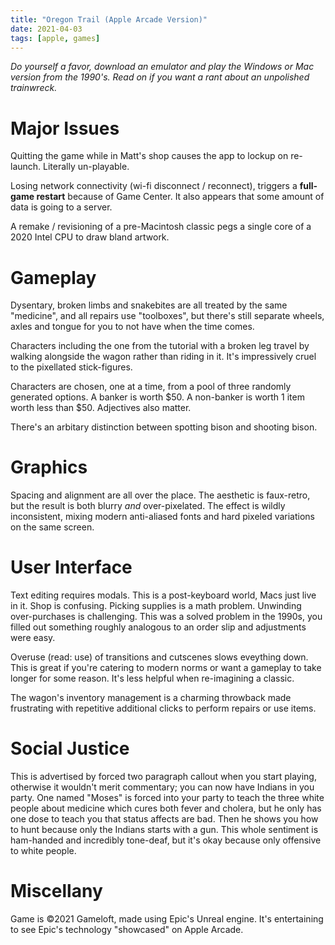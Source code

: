 ```yaml
---
title: "Oregon Trail (Apple Arcade Version)"
date: 2021-04-03
tags: [apple, games]
---
```


*Do yourself a favor, download an emulator and play the Windows or Mac version from the 1990's. Read on if you want a rant about an unpolished trainwreck.*

# Major Issues
Quitting the game while in Matt's shop causes the app to lockup on re-launch. Literally un-playable. 

Losing network connectivity (wi-fi disconnect / reconnect), triggers a **full-game restart** because of Game Center. It also appears that some amount of data is going to a server.

A remake / revisioning of a pre-Macintosh classic pegs a single core of a 2020 Intel CPU to draw bland artwork. 

# Gameplay
Dysentary, broken limbs and snakebites are all treated by the same "medicine", and all repairs use "toolboxes", but there's still separate wheels, axles and tongue for you to not have when the time comes.

Characters including the one from the tutorial with a broken leg travel by walking alongside the wagon rather than riding in it. It's impressively cruel to the pixellated stick-figures.

Characters are chosen, one at a time, from a pool of three randomly generated options. A banker is worth $50. A non-banker is worth 1 item worth less than $50. Adjectives also matter. 

There's an arbitary distinction between spotting bison and shooting bison.

# Graphics
Spacing and alignment are all over the place. The aesthetic is faux-retro, but the result is both blurry *and* over-pixelated. The effect is wildly inconsistent, mixing modern anti-aliased fonts and hard pixeled variations on the same screen. 

# User Interface
Text editing requires modals. This is a post-keyboard world, Macs just live in it. Shop is confusing. Picking supplies is a math problem. Unwinding over-purchases is challenging. This was a solved problem in the 1990s, you filled out something roughly analogous to an order slip and adjustments were easy.

Overuse (read: use) of transitions and cutscenes slows eveything down. This is great if you're catering to modern norms or want a gameplay to take longer for some reason. It's less helpful when re-imagining a classic.

The wagon's inventory management is a charming throwback made frustrating with repetitive additional clicks to perform repairs or use items.

# Social Justice
This is advertised by forced two paragraph callout when you start playing, otherwise it wouldn't merit commentary; you can now have Indians in you party.  One named "Moses" is forced into your party to teach the three white people about medicine which cures both fever and cholera, but he only has one dose to teach you that status affects are bad. Then he shows you how to hunt because only the Indians starts with a gun. This whole sentiment is ham-handed and incredibly tone-deaf, but it's okay because only offensive to white people. 

# Miscellany
Game is ©2021 Gameloft, made using Epic's Unreal engine. It's entertaining to see Epic's technology "showcased" on Apple Arcade. 
